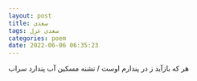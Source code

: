 ```yaml
---
layout: post
title: سعدی
tags: سعدی غزل
categories: poem
date: 2022-06-06 06:35:23
---
```


هر که بازآید ز در پندارم اوست / تشنه مسکین آب پندارد سراب
